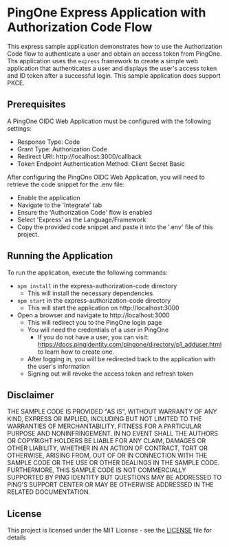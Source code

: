 # PingOne Express Application with Authorization Code Flow

This express sample application demonstrates how to use the Authorization Code flow to authenticate a user and obtain an access token from PingOne.
Ths application uses the `express` framework to create a simple web application that authenticates a user and displays the user's access token and ID
token after a successful login. This sample application does support PKCE.

## Prerequisites

A PingOne OIDC Web Application must be configured with the following settings:
- Response Type: Code
- Grant Type: Authorization Code
- Redirect URI: http://localhost:3000/callback
- Token Endpoint Authentication Method: Client Secret Basic

After configuring the PingOne OIDC Web Application, you will need to retrieve the code snippet for the .env file:
- Enable the application
- Navigate to the 'Integrate' tab
- Ensure the 'Authorization Code' flow is enabled
- Select 'Express' as the Language/Framework
- Copy the provided code snippet and paste it into the '.env' file of this project.

## Running the Application

To run the application, execute the following commands:
- `npm install` in the express-authorization-code directory
  - This will install the necessary dependencies
- `npm start` in the express-authorization-code directory
  - This will start the application on http://localhost:3000
- Open a browser and navigate to http://localhost:3000
  - This will redirect you to the PingOne login page
  - You will need the credentials of a user in PingOne
    - If you do not have a user, you can visit: https://docs.pingidentity.com/pingone/directory/p1_adduser.html to learn how to create one.
  - After logging in, you will be redirected back to the application with the user's information
  - Signing out will revoke the access token and refresh token

## Disclaimer

THE SAMPLE CODE IS PROVIDED "AS IS", WITHOUT WARRANTY OF ANY KIND, EXPRESS OR
IMPLIED, INCLUDING BUT NOT LIMITED TO THE WARRANTIES OF MERCHANTABILITY,
FITNESS FOR A PARTICULAR PURPOSE AND NONINFRINGEMENT. IN NO EVENT SHALL THE
AUTHORS OR COPYRIGHT HOLDERS BE LIABLE FOR ANY CLAIM, DAMAGES OR OTHER
LIABILITY, WHETHER IN AN ACTION OF CONTRACT, TORT OR OTHERWISE, ARISING FROM,
OUT OF OR IN CONNECTION WITH THE SAMPLE CODE OR THE USE OR OTHER DEALINGS IN
THE SAMPLE CODE.  FURTHERMORE, THIS SAMPLE CODE IS NOT COMMERCIALLY SUPPORTED BY PING IDENTITY BUT QUESTIONS MAY BE ADDRESSED TO PING'S SUPPORT CENTER OR MAY BE OTHERWISE ADDRESSED IN THE RELATED DOCUMENTATION.

## License

This project is licensed under the MIT License - see the [LICENSE](https://github.com/pingidentity/generic-sample-apps/blob/main/LICENSE.txt) file for details